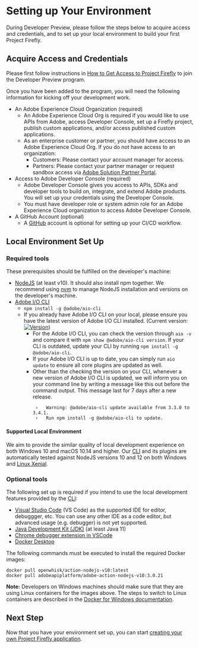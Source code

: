 # Setting up Your Environment

During Developer Preview, please follow the steps below to acquire access and credentials, and to set up your local environment to build your first Project Firefly.

## Acquire Access and Credentials

Please first follow instructions in [How to Get Access to Project Firefly](../overview/getting_access.md) to join the Developer Preview program. 

Once you have been added to the program, you will need the following information for kicking off your development work. 

- An Adobe Experience Cloud Organization (required)
    - An Adobe Experience Cloud Org is required if you would like to use APIs from Adobe, access Developer Console, set up a Firefly project, publish custom applications, and/or access published custom applications.
    - As an enterprise customer or partner, you should have access to an Adobe Experience Cloud Org. If you do not have access to an organization:
        - Customers: Please contact your account manager for access.
        - Partners: Please contact your partner manager or request sandbox access via [Adobe Solution Partner Portal](https://solutionpartners.adobe.com/home.html).
- Access to Adobe Developer Console (required)
    -  Adobe Developer Console gives you access to APIs, SDKs and developer tools to build on, integrate, and extend Adobe products. You will set up your credentials using the Developer Console. 
    - You must have developer role or system admin role for an Adobe Experience Cloud organization to access Adobe Developer Console.
- A GitHub Account (optional)
    - A [GitHub](https://github.com/) account is optional for setting up your CI/CD workflow. 

## Local Environment Set Up

### Required tools

These prerequisites should be fulfilled on the developer's machine:

- [NodeJS](https://nodejs.org/en/download/) (at least v10). It should also install npm together. We recommend using [nvm](https://github.com/nvm-sh/nvm/blob/master/README.md) to manage NodeJS installation and versions on the developer's machine. 
- [Adobe I/O CLI](https://github.com/adobe/aio-cli)
    - `npm install -g @adobe/aio-cli`
    - If you already have Adobe I/O CLI on your local, please ensure you have the latest version of Adobe I/O CLI installed. (Current version: [![Version](https://img.shields.io/npm/v/@adobe/aio-cli.svg)](https://npmjs.org/package/@adobe/aio-cli))
        - For the Adobe I/O CLI, you can check the version through `aio -v` and compare it with `npm show @adobe/aio-cli version`. If your CLI is outdated, update your CLI by running `npm install -g @adobe/aio-cli`. 
        - If your Adobe I/O CLI is up to date, you can simply run `aio update` to ensure all core plugins are updated as well.
        - Other than the checking the version on your CLI, whenever a new version of Adobe I/O CLI is updated, we will inform you on your command line by writing a message like this out before the command output. This message last for 7 days after a new release.
            ```
             ›   Warning: @adobe/aio-cli update available from 3.3.0 to 3.4.1.
             ›   Run npm install -g @adobe/aio-cli to update.
            ```
    
#### Supported Local Environment
We aim to provide the similar quality of local development experience on both Windows 10 and macOS 10.14 and higher.
Our [CLI](https://github.com/adobe/aio-cli) and its plugins are automatically tested against NodeJS versions 10 and 12 on both Windows and [Linux Xenial](http://releases.ubuntu.com/16.04/).

### Optional tools

The following set up is required if you intend to use the local development features provided by the [CLI](https://github.com/adobe/aio-cli): 

- [Visual Studio Code](https://code.visualstudio.com/download) (VS Code) as the supported IDE for editor, debuggger, etc. You can use any other IDE as a code editor, but advanced usage (e.g. debugger) is not yet supported.
- [Java Development Kit (JDK)](https://www.oracle.com/technetwork/java/javase/overview/index.html) (at least Java 11)
- [Chrome debugger extension in VSCode](https://github.com/Microsoft/vscode-chrome-debug)
- [Docker Desktop](https://www.docker.com/get-started)

The following commands must be executed to install the required Docker images:

```
docker pull openwhisk/action-nodejs-v10:latest
docker pull adobeapiplatform/adobe-action-nodejs-v10:3.0.21
```

**Note:** Developers on Windows machines should make sure that they are using Linux containers for the images above.
The steps to switch to Linux containers are described in the [Docker for Windows documentation](https://docs.docker.com/docker-for-windows/).


## Next Step

Now that you have your environment set up, you can start [creating your own Project Firefly application](first_app.md).
